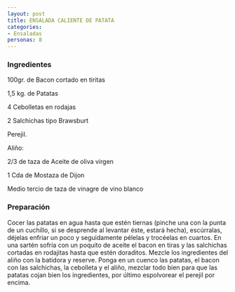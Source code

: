 ```yaml
---
layout: post
title: ENSALADA CALIENTE DE PATATA
categories:
- Ensaladas
personas: 8 
---
```

<h3>Ingredientes</h3>
100gr. de Bacon cortado en tiritas

1,5 kg. de Patatas

4 Cebolletas en rodajas

2 Salchichas tipo Brawsburt

Perejil.

Aliño:

2/3 de taza de Aceite de oliva virgen

1 Cda de Mostaza de Dijon

Medio tercio de taza de vinagre de vino blanco

<h3>Preparación</h3>
Cocer las patatas en agua hasta que estén tiernas (pinche una con la punta de un cuchillo, si se desprende al levantar éste, estará hecha), escúrralas, déjelas enfriar un poco y seguidamente pélelas y trocéelas en cuartos. En una sartén sofría con un poquito de aceite el bacon en tiras y las salchichas cortadas en rodajitas hasta que estén doraditos. Mezcle los ingredientes del aliño con la batidora y reserve. Ponga en un cuenco las patatas, el bacon con las salchichas, la cebolleta y el aliño, mezclar todo bien para que las patatas cojan bien los ingredientes, por último espolvorear el perejil por encima.

